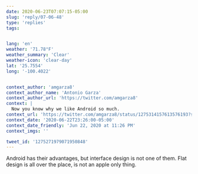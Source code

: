 ```yaml
---
date: 2020-06-23T07:07:15-05:00
slug: 'reply/07-06-48'
type: 'replies'
tags:


lang: 'en'
weather: '71.78°F'
weather_summary: 'Clear'
weather-icon: 'clear-day'
lat: '25.7554'
long: '-100.4022'


context_author: 'amgarza8'
context_author_name: 'Antonio Garza'
context_author_url: 'https://twitter.com/amgarza8'
context: |
  Now you know why we like Android so much.
context_url: 'https://twitter.com/amgarza8/status/1275314157613576193?s=12'
context_date: '2020-06-22T23:26:00-05:00'
context_date_friendly: 'Jun 22, 2020 at 11:26 PM'
context_imgs: ''

tweet_id: '1275271979071950848'
---
```

Android has their advantages, but interface design is not one of them. Flat design is all over the place, is not an apple only thing. 